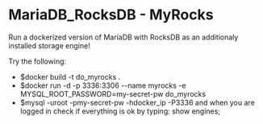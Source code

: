 # MariaDB_RocksDB - MyRocks
Run a dockerized version of MariaDB with RocksDB as an additionaly installed storage engine!

Try the following:
- $docker build -t do_myrocks .
- $docker run -d -p 3336:3306 --name myrocks -e MYSQL_ROOT_PASSWORD=my-secret-pw do_myrocks
- $mysql -uroot -pmy-secret-pw -hdocker_ip -P3336
and when you are logged in check if everything is ok by typing: show engines;

